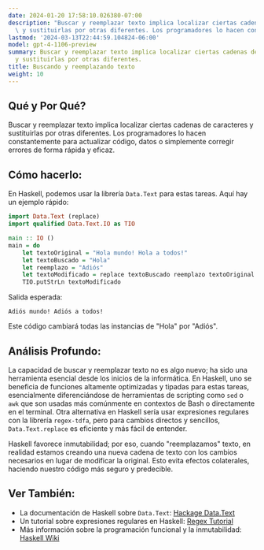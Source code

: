 ```yaml
---
date: 2024-01-20 17:58:10.026380-07:00
description: "Buscar y reemplazar texto implica localizar ciertas cadenas de caracteres\
  \ y sustituirlas por otras diferentes. Los programadores lo hacen constantemente\u2026"
lastmod: '2024-03-13T22:44:59.104824-06:00'
model: gpt-4-1106-preview
summary: Buscar y reemplazar texto implica localizar ciertas cadenas de caracteres
  y sustituirlas por otras diferentes.
title: Buscando y reemplazando texto
weight: 10
---
```


## Qué y Por Qué?
Buscar y reemplazar texto implica localizar ciertas cadenas de caracteres y sustituirlas por otras diferentes. Los programadores lo hacen constantemente para actualizar código, datos o simplemente corregir errores de forma rápida y eficaz.

## Cómo hacerlo:
En Haskell, podemos usar la librería `Data.Text` para estas tareas. Aquí hay un ejemplo rápido:

```haskell
import Data.Text (replace)
import qualified Data.Text.IO as TIO

main :: IO ()
main = do
    let textoOriginal = "Hola mundo! Hola a todos!"
    let textoBuscado = "Hola"
    let reemplazo = "Adiós"
    let textoModificado = replace textoBuscado reemplazo textoOriginal
    TIO.putStrLn textoModificado
```

Salida esperada:
```
Adiós mundo! Adiós a todos!
```
Este código cambiará todas las instancias de "Hola" por "Adiós".

## Análisis Profundo:
La capacidad de buscar y reemplazar texto no es algo nuevo; ha sido una herramienta esencial desde los inicios de la informática. En Haskell, uno se beneficia de funciones altamente optimizadas y tipadas para estas tareas, esencialmente diferenciándose de herramientas de scripting como `sed` o `awk` que son usadas más comúnmente en contextos de Bash o directamente en el terminal. Otra alternativa en Haskell sería usar expresiones regulares con la librería `regex-tdfa`, pero para cambios directos y sencillos, `Data.Text.replace` es eficiente y más fácil de entender.

Haskell favorece inmutabilidad; por eso, cuando "reemplazamos" texto, en realidad estamos creando una nueva cadena de texto con los cambios necesarios en lugar de modificar la original. Esto evita efectos colaterales, haciendo nuestro código más seguro y predecible.

## Ver También:
- La documentación de Haskell sobre `Data.Text`: [Hackage Data.Text](https://hackage.haskell.org/package/text-1.2.4.1/docs/Data-Text.html)
- Un tutorial sobre expresiones regulares en Haskell: [Regex Tutorial](https://wiki.haskell.org/Regular_expressions)
- Más información sobre la programación funcional y la inmutabilidad: [Haskell Wiki](https://wiki.haskell.org/Functional_programming)

